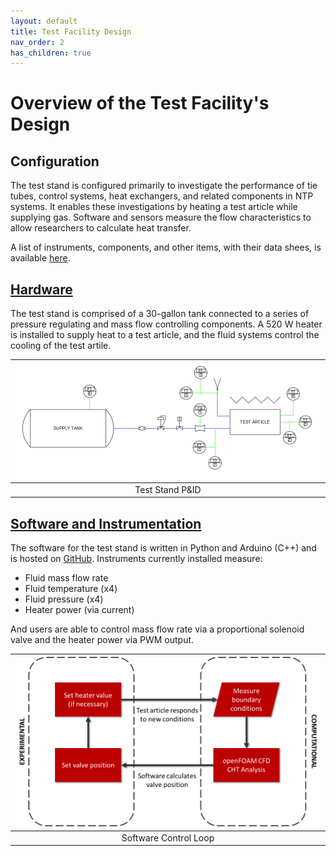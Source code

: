 ```yaml
---
layout: default
title: Test Facility Design
nav_order: 2
has_children: true
---
```

# Overview of the Test Facility's Design

## Configuration
The test stand is configured primarily to investigate the performance of tie tubes, control systems, heat exchangers, and related components in NTP systems. It enables these investigations by heating a test article while supplying gas. Software and sensors measure the flow characteristics to allow researchers to calculate heat transfer.

A list of instruments, components, and other items, with their data shees, is available [here](hardware/equipment/datasheets.md).

## [Hardware](hardware/hardware.md)
The test stand is comprised of a 30-gallon tank connected to a series of pressure regulating and mass flow controlling components. A 520 W heater is installed to supply heat to a test article, and the fluid systems control the cooling of the test artile.

|![Test Stand P&ID](../assets/images/pid.png)|
|:-:|
|Test Stand P&ID|

## [Software and Instrumentation](software/software.md)
The software for the test stand is written in Python and Arduino (C++) and is hosted on [GitHub](https://github.com/gulanr/ntp). Instruments currently installed measure:
- Fluid mass flow rate
- Fluid temperature (x4)
- Fluid pressure (x4)
- Heater power (via current)

And users are able to control mass flow rate via a proportional solenoid valve and the heater power via PWM output.

|![control loop](../assets/images/control%20loop.png)|
|:-:|
|Software Control Loop|